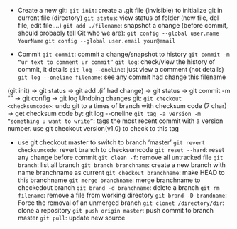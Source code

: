 - Create a new git:
`git init`: create a .git file (invisible) to initialize git in current file (directory)
`git status`: view status of folder (new file, del file, edit file….)
`git add ./filename`: snapshot a change
(before commit, should probably tell Git who we are):
`git config --global user.name YourName`
`git config --global user.email your@email`

- Commit
`git commit`: commit a change/snapshot to history
`git commit -m “ur text to comment ur commit”`
`git log`: check/view the history of commit, it details
`git log --oneline`: just view a comment (not details)
`git log --oneline filename`: see any commit had change this filename

(git init) -> git status -> git add .(if had change) -> git status -> git commit -m “” -> git config -> git log 
Undoing changes git:
`git checkout <checksumcode>`: undo git to a times of branch with checksum code (7 char) -> get checksum code by: git log --oneline
`git tag -a version -m “something u want to write”`: tags the most recent commit with a version number. use git checkout version(v1.0) to check to this tag 
- use git checkout master to switch to branch ‘master’
`git revert checksumcode`: revert branch to checksumcode
`git reset --hard`: reset any change before commit 
`git clean -f`: remove all untracked file
`git branch`: list all branch
`git branch branchname`: create a new branch with name branchname as current 
`git checkout branchname`: make HEAD to this branchname
`git merge branchname`: merge branchname to checkedout branch
`git brand -d branchname`: delete a branch
`git rm filename`: remove a file from working directory 
`git brand -D brandname`: Force the removal of an unmerged branch
`git clonet /directory/dir`: clone a repository 
`git push origin master`: push commit to branch master
`git pull`: update new source